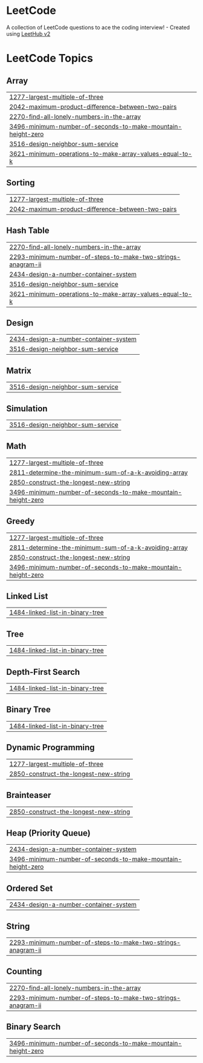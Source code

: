# LeetCode
A collection of LeetCode questions to ace the coding interview! - Created using [LeetHub v2](https://github.com/arunbhardwaj/LeetHub-2.0)

<!---LeetCode Topics Start-->
# LeetCode Topics
## Array
|  |
| ------- |
| [1277-largest-multiple-of-three](https://github.com/mrserko/LeetCode/tree/master/1277-largest-multiple-of-three) |
| [2042-maximum-product-difference-between-two-pairs](https://github.com/mrserko/LeetCode/tree/master/2042-maximum-product-difference-between-two-pairs) |
| [2270-find-all-lonely-numbers-in-the-array](https://github.com/mrserko/LeetCode/tree/master/2270-find-all-lonely-numbers-in-the-array) |
| [3496-minimum-number-of-seconds-to-make-mountain-height-zero](https://github.com/mrserko/LeetCode/tree/master/3496-minimum-number-of-seconds-to-make-mountain-height-zero) |
| [3516-design-neighbor-sum-service](https://github.com/mrserko/LeetCode/tree/master/3516-design-neighbor-sum-service) |
| [3621-minimum-operations-to-make-array-values-equal-to-k](https://github.com/mrserko/LeetCode/tree/master/3621-minimum-operations-to-make-array-values-equal-to-k) |
## Sorting
|  |
| ------- |
| [1277-largest-multiple-of-three](https://github.com/mrserko/LeetCode/tree/master/1277-largest-multiple-of-three) |
| [2042-maximum-product-difference-between-two-pairs](https://github.com/mrserko/LeetCode/tree/master/2042-maximum-product-difference-between-two-pairs) |
## Hash Table
|  |
| ------- |
| [2270-find-all-lonely-numbers-in-the-array](https://github.com/mrserko/LeetCode/tree/master/2270-find-all-lonely-numbers-in-the-array) |
| [2293-minimum-number-of-steps-to-make-two-strings-anagram-ii](https://github.com/mrserko/LeetCode/tree/master/2293-minimum-number-of-steps-to-make-two-strings-anagram-ii) |
| [2434-design-a-number-container-system](https://github.com/mrserko/LeetCode/tree/master/2434-design-a-number-container-system) |
| [3516-design-neighbor-sum-service](https://github.com/mrserko/LeetCode/tree/master/3516-design-neighbor-sum-service) |
| [3621-minimum-operations-to-make-array-values-equal-to-k](https://github.com/mrserko/LeetCode/tree/master/3621-minimum-operations-to-make-array-values-equal-to-k) |
## Design
|  |
| ------- |
| [2434-design-a-number-container-system](https://github.com/mrserko/LeetCode/tree/master/2434-design-a-number-container-system) |
| [3516-design-neighbor-sum-service](https://github.com/mrserko/LeetCode/tree/master/3516-design-neighbor-sum-service) |
## Matrix
|  |
| ------- |
| [3516-design-neighbor-sum-service](https://github.com/mrserko/LeetCode/tree/master/3516-design-neighbor-sum-service) |
## Simulation
|  |
| ------- |
| [3516-design-neighbor-sum-service](https://github.com/mrserko/LeetCode/tree/master/3516-design-neighbor-sum-service) |
## Math
|  |
| ------- |
| [1277-largest-multiple-of-three](https://github.com/mrserko/LeetCode/tree/master/1277-largest-multiple-of-three) |
| [2811-determine-the-minimum-sum-of-a-k-avoiding-array](https://github.com/mrserko/LeetCode/tree/master/2811-determine-the-minimum-sum-of-a-k-avoiding-array) |
| [2850-construct-the-longest-new-string](https://github.com/mrserko/LeetCode/tree/master/2850-construct-the-longest-new-string) |
| [3496-minimum-number-of-seconds-to-make-mountain-height-zero](https://github.com/mrserko/LeetCode/tree/master/3496-minimum-number-of-seconds-to-make-mountain-height-zero) |
## Greedy
|  |
| ------- |
| [1277-largest-multiple-of-three](https://github.com/mrserko/LeetCode/tree/master/1277-largest-multiple-of-three) |
| [2811-determine-the-minimum-sum-of-a-k-avoiding-array](https://github.com/mrserko/LeetCode/tree/master/2811-determine-the-minimum-sum-of-a-k-avoiding-array) |
| [2850-construct-the-longest-new-string](https://github.com/mrserko/LeetCode/tree/master/2850-construct-the-longest-new-string) |
| [3496-minimum-number-of-seconds-to-make-mountain-height-zero](https://github.com/mrserko/LeetCode/tree/master/3496-minimum-number-of-seconds-to-make-mountain-height-zero) |
## Linked List
|  |
| ------- |
| [1484-linked-list-in-binary-tree](https://github.com/mrserko/LeetCode/tree/master/1484-linked-list-in-binary-tree) |
## Tree
|  |
| ------- |
| [1484-linked-list-in-binary-tree](https://github.com/mrserko/LeetCode/tree/master/1484-linked-list-in-binary-tree) |
## Depth-First Search
|  |
| ------- |
| [1484-linked-list-in-binary-tree](https://github.com/mrserko/LeetCode/tree/master/1484-linked-list-in-binary-tree) |
## Binary Tree
|  |
| ------- |
| [1484-linked-list-in-binary-tree](https://github.com/mrserko/LeetCode/tree/master/1484-linked-list-in-binary-tree) |
## Dynamic Programming
|  |
| ------- |
| [1277-largest-multiple-of-three](https://github.com/mrserko/LeetCode/tree/master/1277-largest-multiple-of-three) |
| [2850-construct-the-longest-new-string](https://github.com/mrserko/LeetCode/tree/master/2850-construct-the-longest-new-string) |
## Brainteaser
|  |
| ------- |
| [2850-construct-the-longest-new-string](https://github.com/mrserko/LeetCode/tree/master/2850-construct-the-longest-new-string) |
## Heap (Priority Queue)
|  |
| ------- |
| [2434-design-a-number-container-system](https://github.com/mrserko/LeetCode/tree/master/2434-design-a-number-container-system) |
| [3496-minimum-number-of-seconds-to-make-mountain-height-zero](https://github.com/mrserko/LeetCode/tree/master/3496-minimum-number-of-seconds-to-make-mountain-height-zero) |
## Ordered Set
|  |
| ------- |
| [2434-design-a-number-container-system](https://github.com/mrserko/LeetCode/tree/master/2434-design-a-number-container-system) |
## String
|  |
| ------- |
| [2293-minimum-number-of-steps-to-make-two-strings-anagram-ii](https://github.com/mrserko/LeetCode/tree/master/2293-minimum-number-of-steps-to-make-two-strings-anagram-ii) |
## Counting
|  |
| ------- |
| [2270-find-all-lonely-numbers-in-the-array](https://github.com/mrserko/LeetCode/tree/master/2270-find-all-lonely-numbers-in-the-array) |
| [2293-minimum-number-of-steps-to-make-two-strings-anagram-ii](https://github.com/mrserko/LeetCode/tree/master/2293-minimum-number-of-steps-to-make-two-strings-anagram-ii) |
## Binary Search
|  |
| ------- |
| [3496-minimum-number-of-seconds-to-make-mountain-height-zero](https://github.com/mrserko/LeetCode/tree/master/3496-minimum-number-of-seconds-to-make-mountain-height-zero) |
<!---LeetCode Topics End-->